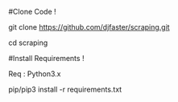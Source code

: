 #Clone Code !

git clone https://github.com/djfaster/scraping.git

cd scraping

#Install Requirements !

Req : Python3.x

pip/pip3 install -r requirements.txt
